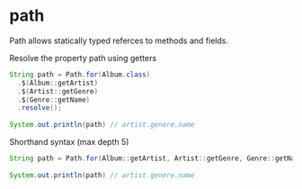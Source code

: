 # path

Path allows statically typed referces to methods and fields.

Resolve the property path using getters

```java
String path = Path.for(Album.class)
  .$(Album::getArtist)
  .$(Artist::getGenre)
  .$(Genre::getName)
  .resolve();
  
System.out.println(path) // artist.genere.name
```

Shorthand syntax (max depth 5)

```java
String path = Path.for(Album::getArtist, Artist::getGenre, Genre::getName).resolve()
  
System.out.println(path) // artist.genere.name
```
